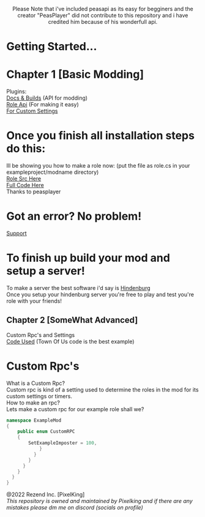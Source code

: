 <p align="center">Please Note that i've included peasapi as its easy for begginers and the creator "PeasPlayer" did not contribute to this repository and i have credited him because of his wonderfull api.</p>

# Getting Started...
# Chapter 1 \[Basic Modding]
Plugins:
<br>
[Docs & Builds](https://docs.reactor.gg) (API for modding) 
<br>
[Role Api](https://docs.peasplayer.tk/among-us-lessons/) (For making it easy) 
<br>
[For Custom Settings](https://github.com/DorCoMaNdO/Reactor-Essentials)
# Once you finish all installation steps do this:
Ill be showing you how to make a role now:
(put the file as role.cs in your exampleproject/modname directory)
<br>
[Role Src Here](https://github.com/PixelDev990/Among-Us-Modding/blob/main/AU-Modding%20Src/Roles/ExampleImposter.cs)
<br>
[Full Code Here](https://github.com/Peasplayer/ExampleAmongUsMod/blob/master/ExampleMod/)
<br>
Thanks to peasplayer 

# Got an error? No problem!
[Support](https://reactor.gg)
# To finish up build your mod and setup a server!

To make a server the best software i'd say is [Hindenburg](https://github.com/SkeldJS/Hindenburg)
<br>
Once you setup your hindenburg server you're free to play and test you're role with your friends!

## Chapter 2 \[SomeWhat Advanced]
Custom Rpc's and Settings
<br>
[Code Used](https://github.com/eDonnes124/Town-Of-Us-R/tree/master/source) (Town Of Us code is the best example)

# Custom Rpc's
What is a Custom Rpc?
<br>
Custom rpc is kind of a setting used to determine the roles in the mod for its custom settings or timers.
<br>
How to make an rpc?
<br>
Lets make a custom rpc for our example role shall we?
```cs
namespace ExampleMod
{
    public enum CustomRPC
    {
        SetExampleImposter = 100,    
            }
          } 
        }
      }
    }
  }
}
```
    




@2022 Rezend Inc. [PixelKing]
<br>
*This repository is owned and maintained by Pixelking and if there are any mistakes please dm me on discord (socials on profile)*
